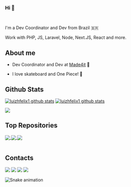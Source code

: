 ### Hi 👋

<br />

I'm a Dev Coordinator and Dev from Brazil 🇧🇷 

Work with PHP, JS, Laravel, Node, Next.JS, React and more.

## About me

- Dev Coordinator and Dev at [Made4it](https://www.made4it.com.br/) 💼 

- I love skateboard and One Piece! 🤘


## Github Stats 

<!-- <a href="https://github.com/luizhfelix1>
  <img align="center" src="https://github-readme-stats.vercel.app/api?username=luizhfelix1&show_icons=true&include_all_commits=true&theme=tokyonight&hide_border=true" alt="Anurag's github stats" />
</a><br />
<a href="https://github.com/luizhfelix1">
  <img align="center" src="https://github-readme-stats.vercel.app/api/top-langs/?username=luizhfelix1&layout=compact&theme=tokyonight&hide_border=true" />
</a> -->
[![luizhfelix1 github stats](https://github-readme-stats.vercel.app/api?username=luizhfelix1&include_all_commits=true&count_private=true&show_icons=true&theme=tokyonight)](https://github.com/luizhfelix1) [![luizhfelix1 github stats](https://github-readme-stats.vercel.app/api/top-langs?username=luizhfelix1&include_all_commits=true&count_private=true&show_icons=true&theme=tokyonight&layout=compact)](https://github.com/luizhfelix1)

![](https://hit.yhype.me/github/profile?user_id=3362854)


## Top Repositories

<a href="https://github.com/luizhfelix1/pokeapi">
  <img align="center" src="https://github-readme-stats.vercel.app/api/pin/?username=luizhfelix1&repo=pokeapi&theme=tokyonight" />
</a>
<a href="https://github.com/luizhfelix1/eloquente-javascript">
  <img align="center" src="https://github-readme-stats.vercel.app/api/pin/?username=luizhfelix1&repo=dev-landing-page-master&theme=tokyonight" />
</a>
<a href="https://github.com/luizhfelix1/eloquente-javascript">
  <img align="center" src="https://github-readme-stats.vercel.app/api/pin/?username=luizhfelix1&repo=eloquente-javascript&theme=tokyonight" />
</a>
<!-- <a href="https://github.com/luizhfelix1/eloquente-javascript">
  <img align="center" src="https://github-readme-stats.vercel.app/api/pin/?username=luizhfelix1&repo=nlw3-discovery-happy&theme=tokyonight" />
</a> -->
<br />
<br />

## Contacts

<div>  
  <a href="https://www.youtube.com/channel/UC8rcXeanRTj2SpEFUUj2o5g" target="_blank"><img src="https://img.shields.io/badge/YouTube-FF0000?style=for-the-badge&logo=youtube&logoColor=white" target="_blank"></a>  
  <a href="https://www.instagram.com/luizhfelix1/" target="_blank"><img src="https://img.shields.io/badge/-Instagram-%23E4405F?style=for-the-badge&logo=instagram&logoColor=white" target="_blank"></a>  
<!-- 	<a href="https://www.twitch.tv/rafaballerinii" target="_blank"><img src="https://img.shields.io/badge/Twitch-9146FF?style=for-the-badge&logo=twitch&logoColor=white" target="_blank"></a> -->  
 <!-- <a href="https://discord.gg/pDbY76q8Qf" target="_blank"><img src="https://img.shields.io/badge/Discord-7289DA?style=for-the-badge&logo=discord&logoColor=white" target="_blank"></a> -->  
  <a href = "mailto:luizrickfelix@gmail.com"><img src="https://img.shields.io/badge/-Gmail-%23333?style=for-the-badge&logo=gmail&logoColor=white" target="_blank"></a>  
  <a href="https://www.linkedin.com/in/luizhfelix1/" target="_blank"><img src="https://img.shields.io/badge/-LinkedIn-%230077B5?style=for-the-badge&logo=linkedin&logoColor=white" target="_blank"></a>
  
  ![Snake animation](https://github.com/luizhfelix1/luizrickfelix/blob/output/github-contribution-grid-snake.svg)
  
</div>

